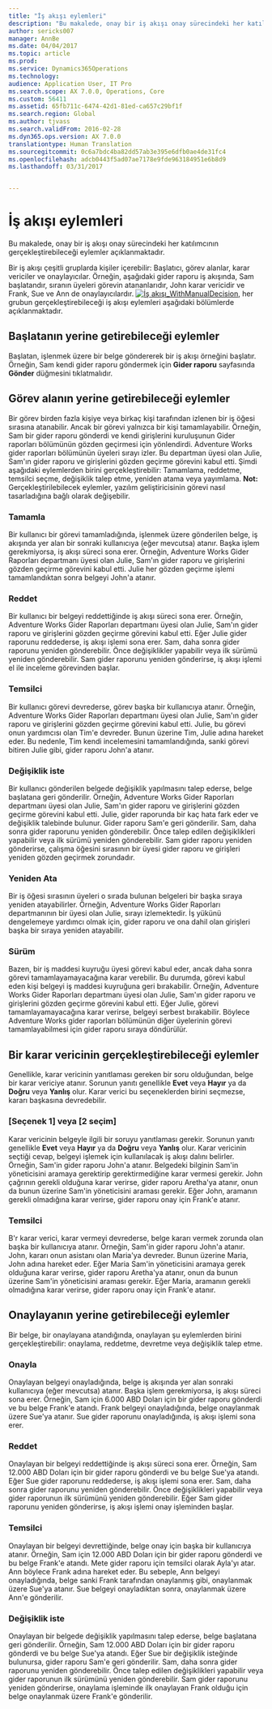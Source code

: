 ```yaml
---
title: "İş akışı eylemleri"
description: "Bu makalede, onay bir iş akışı onay sürecindeki her katılımcının gerçekleştirebileceği eylemler açıklanmaktadır."
author: sericks007
manager: AnnBe
ms.date: 04/04/2017
ms.topic: article
ms.prod: 
ms.service: Dynamics365Operations
ms.technology: 
audience: Application User, IT Pro
ms.search.scope: AX 7.0.0, Operations, Core
ms.custom: 56411
ms.assetid: 65fb711c-6474-42d1-81ed-ca657c29bf1f
ms.search.region: Global
ms.author: tjvass
ms.search.validFrom: 2016-02-28
ms.dyn365.ops.version: AX 7.0.0
translationtype: Human Translation
ms.sourcegitcommit: 0c6a7bdc4ba82dd57ab3e395e6dfb0ae4de31fc4
ms.openlocfilehash: adcb0443f5ad07ae7178e9fde963184951e6b8d9
ms.lasthandoff: 03/31/2017


---
```


# <a name="workflow-actions"></a>İş akışı eylemleri

Bu makalede, onay bir iş akışı onay sürecindeki her katılımcının gerçekleştirebileceği eylemler açıklanmaktadır.

Bir iş akışı çeşitli gruplarda kişiler içerebilir: Başlatıcı, görev alanlar, karar vericiler ve onaylayıcılar. Örneğin, aşağıdaki gider raporu iş akışında, Sam başlatandır, sıranın üyeleri görevin atananlarıdır, John karar vericidir ve Frank, Sue ve Ann de onaylayıcılardır.   [![İş akışı\_WithManualDecision](./media/workflow_withmanualdecision.gif)](./media/workflow_withmanualdecision.gif), her grubun gerçekleştirebileceği iş akışı eylemleri aşağıdaki bölümlerde açıklanmaktadır.

## <a name="actions-that-an-originator-can-perform"></a>Başlatanın yerine getirebileceği eylemler
Başlatan, işlenmek üzere bir belge göndererek bir iş akışı örneğini başlatır. Örneğin, Sam kendi gider raporu göndermek için **Gider raporu** sayfasında **Gönder** düğmesini tıklatmalıdır.

## <a name="actions-that-a-task-assignee-can-perform"></a>Görev alanın yerine getirebileceği eylemler
Bir görev birden fazla kişiye veya birkaç kişi tarafından izlenen bir iş öğesi sırasına atanabilir. Ancak bir görevi yalnızca bir kişi tamamlayabilir. Örneğin, Sam bir gider raporu gönderdi ve kendi girişlerini kuruluşunun Gider raporları bölümünün gözden geçirmesi için yönlendirdi. Adventure Works gider raporları bölümünün üyeleri sırayı izler. Bu departman üyesi olan Julie, Sam'ın gider raporu ve girişlerini gözden geçirme görevini kabul etti. Şimdi aşağıdaki eylemlerden birini gerçekleştirebilir: Tamamlama, reddetme, temsilci seçme, değişiklik talep etme, yeniden atama veya yayımlama. **Not:** Gerçekleştirilebilecek eylemler, yazılım geliştiricisinin görevi nasıl tasarladığına bağlı olarak değişebilir.

### <a name="complete"></a>Tamamla

Bir kullanıcı bir görevi tamamladığında, işlenmek üzere gönderilen belge, iş akışında yer alan bir sonraki kullanıcıya (eğer mevcutsa) atanır. Başka işlem gerekmiyorsa, iş akışı süreci sona erer. Örneğin, Adventure Works Gider Raporları departmanı üyesi olan Julie, Sam'ın gider raporu ve girişlerini gözden geçirme görevini kabul etti. Julie her gözden geçirme işlemi tamamlandıktan sonra belgeyi John'a atanır.

### <a name="reject"></a>Reddet

Bir kullanıcı bir belgeyi reddettiğinde iş akışı süreci sona erer. Örneğin, Adventure Works Gider Raporları departmanı üyesi olan Julie, Sam'ın gider raporu ve girişlerini gözden geçirme görevini kabul etti. Eğer Julie gider raporunu reddederse, iş akışı işlemi sona erer. Sam, daha sonra gider raporunu yeniden gönderebilir. Önce değişiklikler yapabilir veya ilk sürümü yeniden gönderebilir. Sam gider raporunu yeniden gönderirse, iş akışı işlemi el ile inceleme görevinden başlar.

### <a name="delegate"></a>Temsilci

Bir kullanıcı görevi devrederse, görev başka bir kullanıcıya atanır. Örneğin, Adventure Works Gider Raporları departmanı üyesi olan Julie, Sam'ın gider raporu ve girişlerini gözden geçirme görevini kabul etti. Julie, bu görevi onun yardımcısı olan Tim'e devreder. Bunun üzerine Tim, Julie adına hareket eder. Bu nedenle, Tim kendi incelemesini tamamlandığında, sanki görevi bitiren Julie gibi, gider raporu John'a atanır.

### <a name="request-change"></a>Değişiklik iste

Bir kullanıcı gönderilen belgede değişiklik yapılmasını talep ederse, belge başlatana geri gönderilir. Örneğin, Adventure Works Gider Raporları departmanı üyesi olan Julie, Sam'ın gider raporu ve girişlerini gözden geçirme görevini kabul etti. Julie, gider raporunda bir kaç hata fark eder ve değişiklik talebinde bulunur. Gider raporu Sam'e geri gönderilir. Sam, daha sonra gider raporunu yeniden gönderebilir. Önce talep edilen değişiklikleri yapabilir veya ilk sürümü yeniden gönderebilir. Sam gider raporu yeniden gönderirse, çalışma öğesini sırasının bir üyesi gider raporu ve girişleri yeniden gözden geçirmek zorundadır.

### <a name="reassign"></a>Yeniden Ata

Bir iş öğesi sırasının üyeleri o sırada bulunan belgeleri bir başka sıraya yeniden atayabilirler. Örneğin, Adventure Works Gider Raporları departmanının bir üyesi olan Julie, sırayı izlemektedir. İş yükünü dengelemeye yardımcı olmak için, gider raporu ve ona dahil olan girişleri başka bir sıraya yeniden atayabilir.

### <a name="release"></a>Sürüm

Bazen, bir iş maddesi kuyruğu üyesi görevi kabul eder, ancak daha sonra görevi tamamlayamayacağına karar verebilir. Bu durumda, görevi kabul eden kişi belgeyi iş maddesi kuyruğuna geri bırakabilir. Örneğin, Adventure Works Gider Raporları departmanı üyesi olan Julie, Sam'ın gider raporu ve girişlerini gözden geçirme görevini kabul etti. Eğer Julie, görevi tamamlayamayacağına karar verirse, belgeyi serbest bırakabilir. Böylece Adventure Works gider raporları bölümünün diğer üyelerinin görevi tamamlayabilmesi için gider raporu sıraya döndürülür.

## <a name="actions-that-a-decision-maker-can-perform"></a>Bir karar vericinin gerçekleştirebileceği eylemler
Genellikle, karar vericinin yanıtlaması gereken bir soru olduğundan, belge bir karar vericiye atanır. Sorunun yanıtı genellikle **Evet** veya **Hayır** ya da **Doğru** veya **Yanlış** olur. Karar verici bu seçeneklerden birini seçmezse, kararı başkasına devredebilir.

### <a name="choice-1-or-choice-2"></a>\[Seçenek 1\] veya \[2 seçim\]

Karar vericinin belgeyle ilgili bir soruyu yanıtlaması gerekir. Sorunun yanıtı genellikle **Evet** veya **Hayır** ya da **Doğru** veya **Yanlış** olur. Karar vericinin seçtiği cevap, belgeyi işlemek için kullanılacak iş akışı dalını belirler. Örneğin, Sam'in gider raporu John'a atanır. Belgedeki bilginin Sam'in yöneticisini aramaya gerektirip gerektirmediğine karar vermesi gerekir. John çağrının gerekli olduğuna karar verirse, gider raporu Aretha'ya atanır, onun da bunun üzerine Sam'in yöneticisini araması gerekir. Eğer John, aramanın gerekli olmadığına karar verirse, gider raporu onay için Frank'e atanır.

### <a name="delegate"></a>Temsilci

B'r karar verici, karar vermeyi devrederse, belge kararı vermek zorunda olan başka bir kullanıcıya atanır. Örneğin, Sam'in gider raporu John'a atanır. John, kararı onun asistanı olan Maria'ya devreder. Bunun üzerine Maria, John adına hareket eder. Eğer Maria Sam'in yöneticisini aramaya gerek olduğuna karar verirse, gider raporu Aretha'ya atanır, onun da bunun üzerine Sam'in yöneticisini araması gerekir. Eğer Maria, aramanın gerekli olmadığına karar verirse, gider raporu onay için Frank'e atanır.

## <a name="actions-that-an-approver-can-perform"></a>Onaylayanın yerine getirebileceği eylemler
Bir belge, bir onaylayana atandığında, onaylayan şu eylemlerden birini gerçekleştirebilir: onaylama, reddetme, devretme veya değişiklik talep etme.

### <a name="approve"></a>Onayla

Onaylayan belgeyi onayladığında, belge iş akışında yer alan sonraki kullanıcıya (eğer mevcutsa) atanır. Başka işlem gerekmiyorsa, iş akışı süreci sona erer. Örneğin, Sam için 6.000 ABD Doları için bir gider raporu gönderdi ve bu belge Frank'e atandı. Frank belgeyi onayladığında, belge onaylanmak üzere Sue'ya atanır. Sue gider raporunu onayladığında, iş akışı işlemi sona erer.

### <a name="reject"></a>Reddet

Onaylayan bir belgeyi reddettiğinde iş akışı süreci sona erer. Örneğin, Sam 12.000 ABD Doları için bir gider raporu gönderdi ve bu belge Sue'ya atandı. Eğer Sue gider raporunu reddederse, iş akışı işlemi sona erer. Sam, daha sonra gider raporunu yeniden gönderebilir. Önce değişiklikleri yapabilir veya gider raporunun ilk sürümünü yeniden gönderebilir. Eğer Sam gider raporunu yeniden gönderirse, iş akışı işlemi onay işleminden başlar.

### <a name="delegate"></a>Temsilci

Onaylayan bir belgeyi devrettiğinde, belge onay için başka bir kullanıcıya atanır. Örneğin, Sam için 12.000 ABD Doları için bir gider raporu gönderdi ve bu belge Frank'e atandı. Mete gider raporu için temsilci olarak Ayla'yı atar. Ann böylece Frank adına hareket eder. Bu sebeple, Ann belgeyi onayladığında, belge sanki Frank tarafından onaylanmış gibi, onaylanmak üzere Sue'ya atanır. Sue belgeyi onayladıktan sonra, onaylanmak üzere Ann'e gönderilir.

### <a name="request-change"></a>Değişiklik iste

Onaylayan bir belgede değişiklik yapılmasını talep ederse, belge başlatana geri gönderilir. Örneğin, Sam 12.000 ABD Doları için bir gider raporu gönderdi ve bu belge Sue'ya atandı. Eğer Sue bir değişiklik isteğinde bulunursa, gider raporu Sam'e geri gönderilir. Sam, daha sonra gider raporunu yeniden gönderebilir. Önce talep edilen değişiklikleri yapabilir veya gider raporunun ilk sürümünü yeniden gönderebilir. Sam gider raporunu yeniden gönderirse, onaylama işleminde ilk onaylayan Frank olduğu için belge onaylanmak üzere Frank'e gönderilir.


